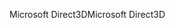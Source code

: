 <span data-ttu-id="ee8cd-101">Microsoft Direct3D</span><span class="sxs-lookup"><span data-stu-id="ee8cd-101">Microsoft Direct3D</span></span>